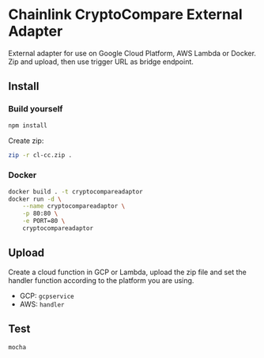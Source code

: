 # Chainlink CryptoCompare External Adapter

External adapter for use on Google Cloud Platform, AWS Lambda or Docker. Zip and upload, then use trigger URL as bridge endpoint.

## Install

### Build yourself

```bash
npm install
```

Create zip:

```bash
zip -r cl-cc.zip .
```

### Docker
```bash
docker build . -t cryptocompareadaptor
docker run -d \
    --name cryptocompareadaptor \
    -p 80:80 \
    -e PORT=80 \
    cryptocompareadaptor
```


## Upload

Create a cloud function in GCP or Lambda, upload the zip file and set the handler function according to the platform you are using.

* GCP: `gcpservice`
* AWS: `handler`

## Test

```bash
mocha
```
